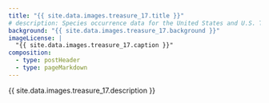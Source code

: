 ```yaml
---
title: "{{ site.data.images.treasure_17.title }}"
# description: Species occurrence data for the United States and U.S. Territories.
background: "{{ site.data.images.treasure_17.background }}"
imageLicense: |
  "{{ site.data.images.treasure_17.caption }}"
composition:
  - type: postHeader
  - type: pageMarkdown
---
```


{{ site.data.images.treasure_17.description }}